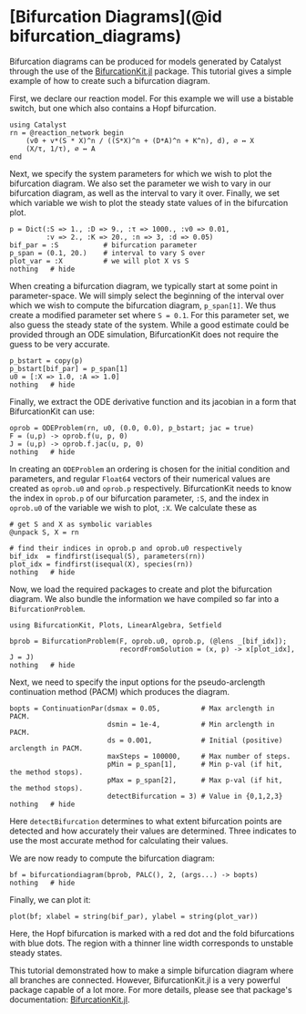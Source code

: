 # [Bifurcation Diagrams](@id bifurcation_diagrams)
Bifurcation diagrams can be produced for models generated by Catalyst through the
use of the [BifurcationKit.jl](https://bifurcationkit.github.io/BifurcationKitDocs.jl/stable/)
package. This tutorial gives a simple example of how to create such a
bifurcation diagram.

First, we declare our reaction model. For this example we will use a bistable
switch, but one which also contains a Hopf bifurcation.
```@example ex1
using Catalyst
rn = @reaction_network begin
    (v0 + v*(S * X)^n / ((S*X)^n + (D*A)^n + K^n), d), ∅ ↔ X
    (X/τ, 1/τ), ∅ ↔ A
end
```
Next, we specify the system parameters for which we wish to plot the bifurcation
diagram. We also set the parameter we wish to vary in our bifurcation diagram,
as well as the interval to vary it over. Finally, we set which variable we wish
to plot the steady state values of in the bifurcation plot.
```@example ex1
p = Dict(:S => 1., :D => 9., :τ => 1000., :v0 => 0.01,
         :v => 2., :K => 20., :n => 3, :d => 0.05)
bif_par = :S           # bifurcation parameter
p_span = (0.1, 20.)    # interval to vary S over
plot_var = :X          # we will plot X vs S
nothing   # hide
```
When creating a bifurcation diagram, we typically start at some point in
parameter-space. We will simply select the beginning of the interval over which
we wish to compute the bifurcation diagram, `p_span[1]`. We thus create a
modified parameter set where `S = 0.1`. For this parameter set, we also guess
the steady state of the system. While a good estimate could be provided through
an ODE simulation, BifurcationKit does not require the guess to be very
accurate.
```@example ex1
p_bstart = copy(p)
p_bstart[bif_par] = p_span[1]
u0 = [:X => 1.0, :A => 1.0]
nothing   # hide
```
Finally, we extract the ODE derivative function and its jacobian in a form that
BifurcationKit can use:
```@example ex1
oprob = ODEProblem(rn, u0, (0.0, 0.0), p_bstart; jac = true)
F = (u,p) -> oprob.f(u, p, 0)
J = (u,p) -> oprob.f.jac(u, p, 0)
nothing   # hide
```

In creating an `ODEProblem` an ordering is chosen for the initial condition and
parameters, and regular `Float64` vectors of their numerical values are created
as `oprob.u0` and `oprob.p` respectively. BifurcationKit needs to know the index
in `oprob.p` of our bifurcation parameter, `:S`, and the index in `oprob.u0` of
the variable we wish to plot, `:X`. We calculate these as
```@example ex1
# get S and X as symbolic variables
@unpack S, X = rn

# find their indices in oprob.p and oprob.u0 respectively
bif_idx  = findfirst(isequal(S), parameters(rn))
plot_idx = findfirst(isequal(X), species(rn))
nothing   # hide
```

Now, we load the required packages to create and plot the bifurcation diagram.
We also bundle the information we have compiled so far into a
`BifurcationProblem`.
```@example ex1
using BifurcationKit, Plots, LinearAlgebra, Setfield

bprob = BifurcationProblem(F, oprob.u0, oprob.p, (@lens _[bif_idx]);
                           recordFromSolution = (x, p) -> x[plot_idx], J = J)
nothing   # hide
```
Next, we need to specify the input options for the pseudo-arclength continuation
method (PACM) which produces the diagram.
```@example ex1
bopts = ContinuationPar(dsmax = 0.05,          # Max arclength in PACM.
                        dsmin = 1e-4,          # Min arclength in PACM.
                        ds = 0.001,            # Initial (positive) arclength in PACM.
                        maxSteps = 100000,     # Max number of steps.
                        pMin = p_span[1],      # Min p-val (if hit, the method stops).
                        pMax = p_span[2],      # Max p-val (if hit, the method stops).
                        detectBifurcation = 3) # Value in {0,1,2,3}
nothing   # hide
```
Here `detectBifurcation` determines to what extent bifurcation points are
detected and how accurately their values are determined. Three indicates to use the most
accurate method for calculating their values.

We are now ready to compute the bifurcation diagram:
```@example ex1
bf = bifurcationdiagram(bprob, PALC(), 2, (args...) -> bopts)
nothing   # hide
```
Finally, we can plot it:
```@example ex1
plot(bf; xlabel = string(bif_par), ylabel = string(plot_var))
```

Here, the Hopf bifurcation is marked with a red dot and the fold bifurcations
with blue dots. The region with a thinner line width corresponds to unstable
steady states.

This tutorial demonstrated how to make a simple bifurcation diagram where all
branches are connected. However, BifurcationKit.jl is a very powerful package
capable of a lot more. For more details, please see that package's
documentation:
[BifurcationKit.jl](https://bifurcationkit.github.io/BifurcationKitDocs.jl/stable/).
